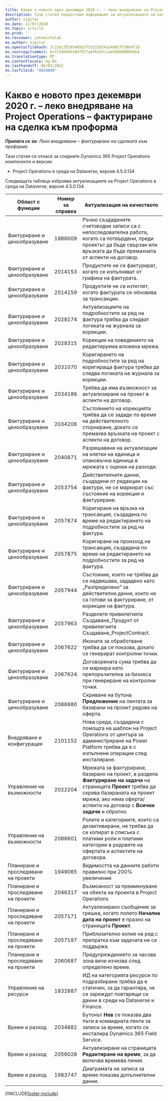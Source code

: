 ```yaml
---
title: Какво е новото през декември 2020 г. – леко внедряване на Project Operations – фактуриране на сделка към проформа
description: Тази статия предоставя информация за актуализациите на качеството, налични в декември 2020 издание на project Operations Lite разполагане - сделка с proforma фактуриране.
author: sigitac
ms.date: 12/07/2020
ms.topic: article
ms.prod: ''
ms.reviewer: johnmichalak
ms.author: sigitac
ms.openlocfilehash: 3c23e13919540913755223634a24802ff3064f10
ms.sourcegitcommit: 6cfc50d89528df977a8f6a55c1ad39d99800d9b4
ms.translationtype: MT
ms.contentlocale: bg-BG
ms.lasthandoff: 06/03/2022
ms.locfileid: "8924049"
---
```

# <a name="whats-new-december-2020---project-operations-lite-deployment---deal-to-proforma-invoicing"></a>Какво е новото през декември 2020 г. – леко внедряване на Project Operations – фактуриране на сделка към проформа

_**Прилага се за:** Леко внедряване – фактуриране на сделката към проформа_

Тази статия се отнася за следните Dynamics 365 Project Operations компоненти и версии:

  - Project Operations в среда на Dataverse, версия 4.5.0.134 

Следващата таблица изброява актуализациите на Project Operations в среда на Dataverse, версия 4.5.0.134.

| **Област с функции** | **Номер за справка** | **Актуализация на качеството** |
| --- | --- | --- |
| Фактуриране и ценообразуване | 1986009 | Ръчно създадените счетоводни записи са с непоследователна работа, когато са потвърдени, преди проектът да бъде свързан или връзката да бъде премахната от аспекти на договор. |
| Фактуриране и ценообразуване | 2014153 | Продуктите не се фактурират, когато се изпълняват от графика на фактурата. |
| Фактуриране и ценообразуване | 2014159 | Продуктите не се изтеглят, когато фактурата се обновява за трансакции. |
| Фактуриране и ценообразуване | 2028174 | Актуализациите на подробностите за ред на фактура трябва да следват логиката на журнала за корекции. |
| Фактуриране и ценообразуване | 2028315 | Корекции на поведението на редактируема вложена мрежа. |
| Фактуриране и ценообразуване | 2031070 | Коригирането на подробностите за ред на коригираща фактура трябва да следва логиката на журнала за корекции. |
| Фактуриране и ценообразуване | 2034186 | Трябва да има възможност за актуализиране на проект в аспекти на договор. |
| Фактуриране и ценообразуване | 2034206 | Състоянието на корекцията трябва да се зададе по време на действителното сторниране, докато се премахва връзката на проект с аспекти на договор. |
| Фактуриране и ценообразуване | 2040871 | Разрешаване на актуализации на клетки на единица и опаковъчна единица в мрежата с оценки на разходи. |
| Фактуриране и ценообразуване | 2053754 | Действителните данни, създадени от редакции на фактури, не се маркират със състояние на корекция и фактуриране. |
| Фактуриране и ценообразуване | 2057874 | Коригиране на връзка на трансакция, създадена по време на редактирането на подробностите за ред на фактура. |
| Фактуриране и ценообразуване | 2057875 | Коригиране на произход на трансакция, създадена по време на редактирането на подробностите за ред на фактура. |
| Фактуриране и ценообразуване | 2057944 | Състояние, което не трябва да се надвишава, зададено като „Разпределено” за действителни данни, които не са готови за фактуриране, от корекция на фактура. |
| Фактуриране и ценообразуване | 2057963 | Разделете привилегията Създаване\_Продукт от привилегията Създаване\_ProjectContract. |
| Фактуриране и ценообразуване | 2067622 | Иконата за обработване трябва да се показва, докато се генерират контролни точки. |
| Фактуриране и ценообразуване | 2067624 | Договорената сума трябва да се маркира като препоръчителна за бизнеса при генериране на контролни точки. |
| Фактуриране и ценообразуване | 2086880 | Скриване на бутона **Предложение** на лентата за базирани на проект редове на оферта. |
| Внедряване и конфигурация | 2101152 | Нова среда, създадена с помощта на шаблон на Project Operations от центъра за администриране на Power Platform трябва да е с изпълнени операции след инсталиране. |
|   Управление на възможности | 2022204 | Мрежата за фактуриране, базирано на проект, в раздела **Фактуриране на задача** на страницата **Проект** трябва да скрива базираната на проект мрежа, ако няма оферта/аспекти на договор с **Всички задачи** и обратно. |
|   Управление на възможности | 2086601 | Ролите и категориите, които са дезактивирани, не трябва да се копират в списъка с платими роли и платими категории в редовете на офертата и аспектите на договора. |
| Планиране и проследяване на проекти | 1949065 | Видимостта на данните работи правилно при 200% увеличение |
| Планиране и проследяване на проекти | 2046317 | Възможност за преименуване на обекта на проекта в Project Operations |
| Планиране и проследяване на проекти | 2057171 | Актуализирано съобщение за грешка, когато полето **Начална дата на проект** е празно на страницата **Проект**. |
| Планиране и проследяване на проекти | 2057197 | Приблизително копие на ред с препратка към задачата не се поддържа. |
| Планиране и проследяване на проекти | 2060687 | Предупреждението за часова зона вече изчезва след определено време. |
| Управление на ресурси | 1832887 | ИД на категорията ресурси по подразбиране трябва да е статичен, за да гарантира, че се зареждат повтарящи се данни в среди на Dataverse и Finance. |
| Време и разход | 2034882 | Бутонът **Нов** се показва два пъти в командната лента за записи за време, когато се инсталира Dynamics 365 Field Service. |
| Време и разход | 2056028 | Актуализиране на страницата **Редактиране на време**, за да включва времева линия. |
| Време и разход | 1983747 | Диаграмата на записа за време показва допълнителни данни. |


[!INCLUDE[footer-include](../../includes/footer-banner.md)]